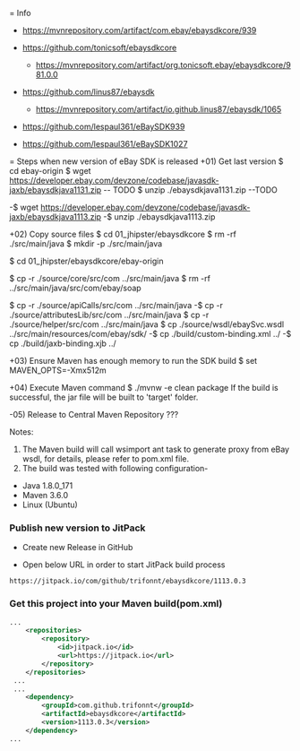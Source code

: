 = Info
   - https://mvnrepository.com/artifact/com.ebay/ebaysdkcore/939

 - https://github.com/tonicsoft/ebaysdkcore
   - https://mvnrepository.com/artifact/org.tonicsoft.ebay/ebaysdkcore/981.0.0

 - https://github.com/linus87/ebaysdk
   - https://mvnrepository.com/artifact/io.github.linus87/ebaysdk/1065

 - https://github.com/lespaul361/eBaySDK939
 - https://github.com/lespaul361/eBaySDK1027


= Steps when new version of eBay SDK is released
+01) Get last version
$ cd ebay-origin
$ wget https://developer.ebay.com/devzone/codebase/javasdk-jaxb/ebaysdkjava1131.zip -- TODO
$ unzip ./ebaysdkjava1131.zip --TODO

-$ wget https://developer.ebay.com/devzone/codebase/javasdk-jaxb/ebaysdkjava1113.zip
-$ unzip ./ebaysdkjava1113.zip


+02) Copy source files
$ cd 01_jhipster/ebaysdkcore
$ rm -rf ./src/main/java
$ mkdir -p ./src/main/java


$ cd 01_jhipster/ebaysdkcore/ebay-origin

$ cp -r ./source/core/src/com ../src/main/java
$ rm -rf ../src/main/java/src/com/ebay/soap

$ cp -r ./source/apiCalls/src/com ../src/main/java
-$ cp -r ./source/attributesLib/src/com ../src/main/java
$ cp -r ./source/helper/src/com ../src/main/java
$ cp ./source/wsdl/ebaySvc.wsdl ../src/main/resources/com/ebay/sdk/
-$ cp ./build/custom-binding.xml ../
-$ cp ./build/jaxb-binding.xjb ../


+03) Ensure Maven has enough memory to run the SDK build
$ set MAVEN_OPTS=-Xmx512m


+04) Execute Maven command
$ ./mvnw -e clean package
If the build is successful, the jar file will be built to 'target' folder.


-05) Release to Central Maven Repository
???


Notes:
1. The Maven build will call wsimport ant task to generate proxy from eBay wsdl,
for details, please refer to pom.xml file.
2. The build was tested with following configuration-
- Java 1.8.0_171
- Maven 3.6.0
- Linux (Ubuntu)


### Publish new version to JitPack

 - Create new Release in GitHub

 - Open below URL in order to start JitPack build process

```shell
https://jitpack.io/com/github/trifonnt/ebaysdkcore/1113.0.3
```

### Get this project into your Maven build(pom.xml)
```xml
...
	<repositories>
		<repository>
		    <id>jitpack.io</id>
		    <url>https://jitpack.io</url>
		</repository>
	</repositories>
 ...
 ...
 	<dependency>
	    <groupId>com.github.trifonnt</groupId>
	    <artifactId>ebaysdkcore</artifactId>
	    <version>1113.0.3</version>
	</dependency>
...
